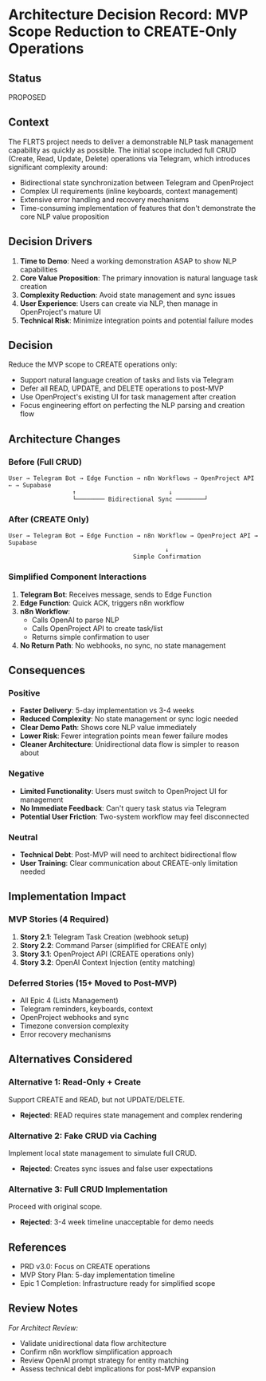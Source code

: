 # Architecture Decision Record: MVP Scope Reduction to CREATE-Only Operations

## Status
PROPOSED

## Context
The FLRTS project needs to deliver a demonstrable NLP task management capability as quickly as possible. The initial scope included full CRUD (Create, Read, Update, Delete) operations via Telegram, which introduces significant complexity around:
- Bidirectional state synchronization between Telegram and OpenProject
- Complex UI requirements (inline keyboards, context management)
- Extensive error handling and recovery mechanisms
- Time-consuming implementation of features that don't demonstrate the core NLP value proposition

## Decision Drivers
1. **Time to Demo**: Need a working demonstration ASAP to show NLP capabilities
2. **Core Value Proposition**: The primary innovation is natural language task creation
3. **Complexity Reduction**: Avoid state management and sync issues
4. **User Experience**: Users can create via NLP, then manage in OpenProject's mature UI
5. **Technical Risk**: Minimize integration points and potential failure modes

## Decision
Reduce the MVP scope to CREATE operations only:
- Support natural language creation of tasks and lists via Telegram
- Defer all READ, UPDATE, and DELETE operations to post-MVP
- Use OpenProject's existing UI for task management after creation
- Focus engineering effort on perfecting the NLP parsing and creation flow

## Architecture Changes

### Before (Full CRUD)
```
User → Telegram Bot → Edge Function → n8n Workflows → OpenProject API ← → Supabase
                  ↑                          ↓
                  └──────── Bidirectional Sync ────────┘
```

### After (CREATE Only)
```
User → Telegram Bot → Edge Function → n8n Workflow → OpenProject API → Supabase
                                            ↓
                                   Simple Confirmation
```

### Simplified Component Interactions
1. **Telegram Bot**: Receives message, sends to Edge Function
2. **Edge Function**: Quick ACK, triggers n8n workflow
3. **n8n Workflow**: 
   - Calls OpenAI to parse NLP
   - Calls OpenProject API to create task/list
   - Returns simple confirmation to user
4. **No Return Path**: No webhooks, no sync, no state management

## Consequences

### Positive
- **Faster Delivery**: 5-day implementation vs 3-4 weeks
- **Reduced Complexity**: No state management or sync logic needed
- **Clear Demo Path**: Shows core NLP value immediately
- **Lower Risk**: Fewer integration points mean fewer failure modes
- **Cleaner Architecture**: Unidirectional data flow is simpler to reason about

### Negative
- **Limited Functionality**: Users must switch to OpenProject UI for management
- **No Immediate Feedback**: Can't query task status via Telegram
- **Potential User Friction**: Two-system workflow may feel disconnected

### Neutral
- **Technical Debt**: Post-MVP will need to architect bidirectional flow
- **User Training**: Clear communication about CREATE-only limitation needed

## Implementation Impact

### MVP Stories (4 Required)
1. **Story 2.1**: Telegram Task Creation (webhook setup)
2. **Story 2.2**: Command Parser (simplified for CREATE only)
3. **Story 3.1**: OpenProject API (CREATE operations only)
4. **Story 3.2**: OpenAI Context Injection (entity matching)

### Deferred Stories (15+ Moved to Post-MVP)
- All Epic 4 (Lists Management)
- Telegram reminders, keyboards, context
- OpenProject webhooks and sync
- Timezone conversion complexity
- Error recovery mechanisms

## Alternatives Considered

### Alternative 1: Read-Only + Create
Support CREATE and READ, but not UPDATE/DELETE.
- **Rejected**: READ requires state management and complex rendering

### Alternative 2: Fake CRUD via Caching
Implement local state management to simulate full CRUD.
- **Rejected**: Creates sync issues and false user expectations

### Alternative 3: Full CRUD Implementation
Proceed with original scope.
- **Rejected**: 3-4 week timeline unacceptable for demo needs

## References
- PRD v3.0: Focus on CREATE operations
- MVP Story Plan: 5-day implementation timeline
- Epic 1 Completion: Infrastructure ready for simplified scope

## Review Notes
_For Architect Review:_
- Validate unidirectional data flow architecture
- Confirm n8n workflow simplification approach
- Review OpenAI prompt strategy for entity matching
- Assess technical debt implications for post-MVP expansion
